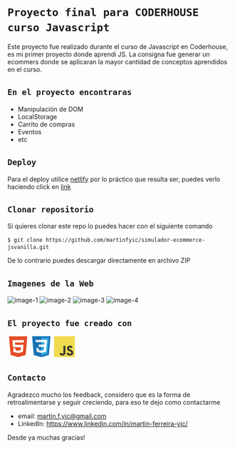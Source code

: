 # `Proyecto final para CODERHOUSE curso Javascript`

Este proyecto fue realizado durante el curso de Javascript en Coderhouse, es mi primer proyecto donde aprendi JS. La consigna fue generar un ecommers donde se aplicaran la mayor cantidad de conceptos aprendidos en el curso.

## `En el proyecto encontraras`

- Manipulación de DOM
- LocalStorage
- Carrito de compras
- Eventos
- etc

## `Deploy`

Para el deploy utilice [netlify](https://www.netlify.com) por lo práctico que resulta ser, puedes verlo haciendo click en [link](https://simulador-ecommerce-js.netlify.app/) 

## `Clonar repositorio`

Si quieres clonar este repo lo puedes hacer con el siguiente comando

```
$ git clone https://github.com/martinfyic/simulador-ecommerce-jsvanilla.git
```

De lo contrario puedes descargar directamente en archivo ZIP

## `Imagenes de la Web`

![image-1](https://i.ibb.co/pZqPGbY/Captura-1.png)
![image-2](https://i.ibb.co/T0rZLCm/Captura-2.png)
![image-3](https://i.ibb.co/XVK2g7Y/Captura-3.png)
![image-4](https://i.ibb.co/0QX307c/Captura-4.png)

## `El proyecto fue creado con`

[<img src="https://github.com/devicons/devicon/blob/master/icons/html5/html5-plain.svg" width="48">](https://developer.mozilla.org/es/docs/Web/HTML)
[<img src="https://github.com/devicons/devicon/blob/master/icons/css3/css3-original.svg" width="48">](https://www.w3schools.com/css/)
[<img src="https://github.com/devicons/devicon/blob/master/icons/javascript/javascript-original.svg" width="48">](https://www.javascript.com/)

## `Contacto`

Agradezco mucho los feedback, considero que es la forma de retroalimentarse y seguir creciendo, para eso te dejo como contactarme

- email: martin.f.yic@gmail.com
- LinkedIn: https://www.linkedin.com/in/martin-ferreira-yic/

Desde ya muchas gracias!

